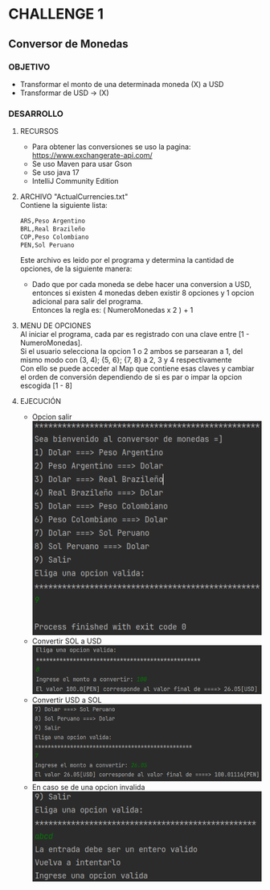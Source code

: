 # CHALLENGE 1  
## Conversor de Monedas
### OBJETIVO  
  - Transformar el monto de una determinada moneda (X) a USD
  - Transformar de USD -> (X)

### DESARROLLO  
1. RECURSOS  
   - Para obtener las conversiones se uso la pagina: https://www.exchangerate-api.com/
   - Se uso Maven para usar Gson
   - Se uso java 17  
   - IntelliJ Community Edition
   
2. ARCHIVO "ActualCurrencies.txt"  
   Contiene la siguiente lista:
   ```
   ARS,Peso Argentino  
   BRL,Real Brazileño  
   COP,Peso Colombiano  
   PEN,Sol Peruano
   ```
   Este archivo es leido por el programa y determina la cantidad de opciones, de la siguiente manera:  
   - Dado que por cada moneda se debe hacer una conversion a USD, entonces si existen 4 monedas deben existir 8 opciones y 1 opcion adicional para salir del programa.  
   Entonces la regla es: ( NumeroMonedas x 2 ) + 1

3. MENU DE OPCIONES  
Al iniciar el programa, cada par es registrado con una clave entre [1 - NumeroMonedas].  
Si el usuario selecciona la opcion 1 o 2 ambos se parsearan a 1, del mismo modo con (3, 4); {5, 6}; {7, 8} a 2, 3 y 4 respectivamente  
Con ello se puede acceder al Map que contiene esas claves y cambiar el orden de conversión dependiendo de si es par o impar la opcion escogida [1 - 8]  
    
4. EJECUCIÓN  
   - Opcion salir  
   ![Se elige la opcion 9 para salir](img/opExit.png)
   - Convertir SOL a USD  
   ![Conversion de SOL a USD](img/SOL_USD.png)
   - Convertir USD a SOL  
   ![Convertir USD a SOL](img/USD_SOL.png)
   - En caso se de una opcion invalida  
   ![Prevenir opciones anomalas](img/OP_INVALIDA1.png)